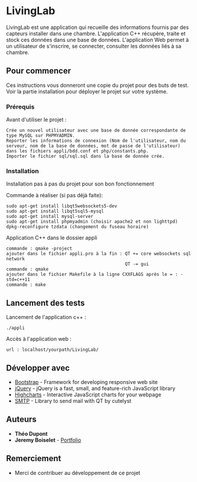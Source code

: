 # LivingLab

LivingLab est une application qui recueille des informations fournis par des capteurs installer dans une chambre.
L'application C++ récupère, traite et stock ces données dans une base de données.
L'application Web permet à un utilisateur de s'inscrire, se connecter, consulter les données liés à sa chambre.

## Pour commencer

Ces instructions vous donneront une copie du projet pour des buts de test. Voir la partie installation pour déployer le projet sur votre système.

### Prérequis

Avant d'utiliser le projet :

```
Crée un nouvel utilisateur avec une base de donnée correspondante de type MySQL sur PHPMYADMIN.
Reporter les informations de connexion (Nom de l'utilisateur, nom du serveur, nom de la base de données, mot de passe de l'utilisateur) dans les fichiers appli/bdd.conf et php/constants.php.
Importer le fichier sql/sql.sql dans la base de donnée crée.
```

### Installation

Installation pas à pas du projet pour son bon fonctionnement

Commande à réaliser (si pas déjà faite):

```
sudo apt-get install libqt5websockets5-dev
sudo apt-get install libqt5sql5-mysql
sudo apt-get install mysql-server
sudo apt-get install phpmyadmin (choisir apache2 et non lighttpd)
dpkg-reconfigure tzdata (changement du fuseau horaire)
```

Application C++ dans le dossier appli

```
commande : qmake -project
ajouter dans le fichier appli.pro à la fin : QT += core websockets sql network
                                             QT -= gui
commande : qmake
ajouter dans le fichier Makefile à la ligne CXXFLAGS après le = : -std=c++11
commande : make
```


## Lancement des tests

Lancement de l'application c++ :

```
./appli
```

Accès à l'application web :

```
url : localhost/yourpath/LivingLab/
```


## Développer avec

* [Bootstrap](http://getbootstrap.com/) - Framework for developing responsive web site
* [jQuery](https://jquery.com/) - jQuery is a fast, small, and feature-rich JavaScript library
* [Highcharts](https://www.highcharts.com/) - Interactive JavaScript charts for your webpage
* [SMTP](https://github.com/cutelyst/simple-mail) - Library to send mail with QT by cutelyst



## Auteurs

* **Théo Dupont**
* **Jeremy Boiselet** - [Portfolio](http://www.jeremyboiselet.ovh)


## Remerciement

* Merci de contribuer au développement de ce projet
